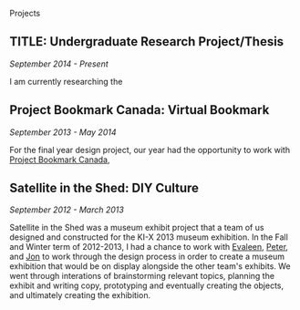 Projects

<h2>TITLE: Undergraduate Research Project/Thesis</h2>
<em>September 2014 - Present</em>
<p>I am currently researching the </p>

<h2>Project Bookmark Canada: Virtual Bookmark</h2>
<em>September 2013 - May 2014</em>
<p>For the final year design project, our year had the opportunity to work with <a href="http://">Project Bookmark Canada</a>, </p>
<gallery>
</gallery>

<h2>Satellite in the Shed: DIY Culture</h2>
<em>September 2012 - March 2013</em>
<p>Satellite in the Shed was a museum exhibit project that a team of us designed and constructed for the KI-X 2013 museum exhibition. In the Fall and Winter term of 2012-2013, I had a chance to work with <a href="http://twitter.com/ehellinga">Evaleen</a>, <a href="http://twitter.com/pwlast">Peter</a>, and <a href="http://">Jon</a> to work through the design process in order to create a museum exhibition that would be on display alongside the other team's exhibits. We went through interations of brainstorming relevant topics, planning the exhibit and writing copy, prototyping and eventually creating the objects, and ultimately creating the exhibition. </p>

<gallery>
</gallery>
 